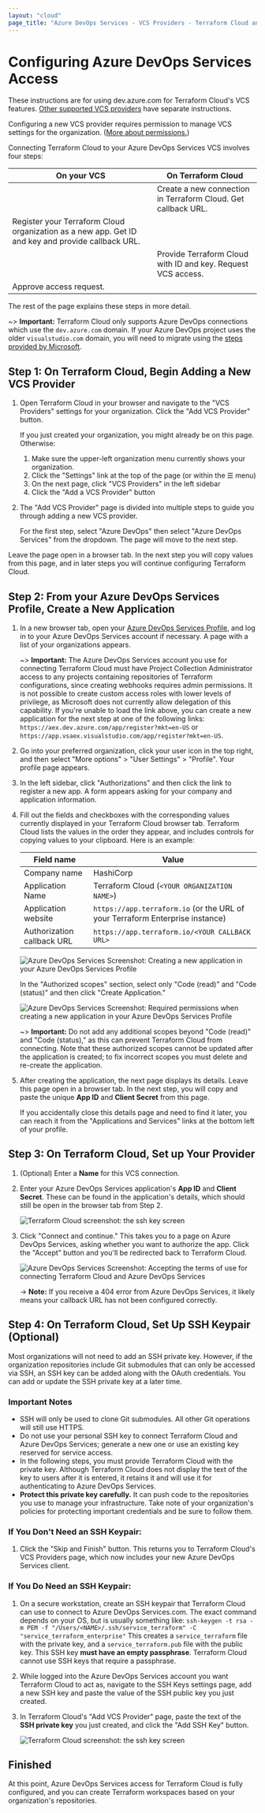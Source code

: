 ```yaml
---
layout: "cloud"
page_title: "Azure DevOps Services - VCS Providers - Terraform Cloud and Terraform Enterprise"
---
```


# Configuring Azure DevOps Services Access

These instructions are for using dev.azure.com for Terraform Cloud's VCS features. [Other supported VCS providers](./index.html) have separate instructions.

Configuring a new VCS provider requires permission to manage VCS settings for the organization. ([More about permissions.](/docs/cloud/users-teams-organizations/permissions.html))

[permissions-citation]: #intentionally-unused---keep-for-maintainers

Connecting Terraform Cloud to your Azure DevOps Services VCS involves four steps:

On your VCS | On Terraform Cloud
--|--
&nbsp; | Create a new connection in Terraform Cloud. Get callback URL.
Register your Terraform Cloud organization as a new app. Get ID and key and provide callback URL. | &nbsp;
&nbsp; | Provide Terraform Cloud with ID and key. Request VCS access.
Approve access request. | &nbsp;

The rest of the page explains these steps in more detail.

~> **Important:** Terraform Cloud only supports Azure DevOps connections which use the `dev.azure.com` domain. If your Azure DevOps project uses the older `visualstudio.com` domain, you will need to migrate using the [steps provided by Microsoft](https://docs.microsoft.com/en-us/azure/devops/release-notes/2018/sep-10-azure-devops-launch#switch-existing-organizations-to-use-the-new-domain-name-url).

## Step 1: On Terraform Cloud, Begin Adding a New VCS Provider

1. Open Terraform Cloud in your browser and navigate to the "VCS Providers" settings for your organization. Click the "Add VCS Provider" button.

    If you just created your organization, you might already be on this page. Otherwise:

    1. Make sure the upper-left organization menu currently shows your organization.
    1. Click the "Settings" link at the top of the page (or within the &#9776; menu)
    1. On the next page, click "VCS Providers" in the left sidebar
    1. Click the "Add a VCS Provider" button

1. The "Add VCS Provider" page is divided into multiple steps to guide you through adding a new VCS provider.

    For the first step, select "Azure DevOps" then select "Azure DevOps Services" from the dropdown. The page will move to the next step.

Leave the page open in a browser tab. In the next step you will copy values from this page, and in later steps you will continue configuring Terraform Cloud.

## Step 2: From your Azure DevOps Services Profile, Create a New Application

1. In a new browser tab, open your [Azure DevOps Services Profile](https://aex.dev.azure.com), and log in to your Azure DevOps Services account if necessary. A page with a list of your organizations appears.

    ~> **Important:** The Azure DevOps Services account you use for connecting Terraform Cloud must have Project Collection Administrator access to any projects containing repositories of Terraform configurations, since creating webhooks requires admin permissions. It is not possible to create custom access roles with lower levels of privilege, as Microsoft does not currently allow delegation of this capability. If you're unable to load the link above, you can create a new application for the next step at one of the following links: `https://aex.dev.azure.com/app/register?mkt=en-US` or `https://app.vsaex.visualstudio.com/app/register?mkt=en-US`.

1. Go into your preferred organization, click your user icon in the top right, and then select "More options" > "User Settings" > "Profile". Your profile page appears.

1. In the left sidebar, click "Authorizations" and then click the link to register a new app. A form appears asking for your company and application information.

1. Fill out the fields and checkboxes with the corresponding values currently displayed in your Terraform Cloud browser tab. Terraform Cloud lists the values in the order they appear, and includes controls for copying values to your clipboard. Here is an example:

    Field name                               | Value
    -----------------------------------------|--------------------------------------------------
    Company name                             | HashiCorp
    Application Name                         | Terraform Cloud (`<YOUR ORGANIZATION NAME>`)
    Application website                      | `https://app.terraform.io` (or the URL of your Terraform Enterprise instance)
    Authorization callback URL               | `https://app.terraform.io/<YOUR CALLBACK URL>`

    ![Azure DevOps Services Screenshot: Creating a new application in your Azure DevOps Services Profile](./images/azure-devops-services-create-application.png)

    In the "Authorized scopes" section, select only "Code (read)" and "Code (status)" and then click "Create Application."

    ![Azure DevOps Services Screenshot: Required permissions when creating a new application in your Azure DevOps Services Profile](./images/azure-devops-services-application-permissions.png)

    ~> **Important:** Do not add any additional scopes beyond "Code (read)" and "Code (status)," as this can prevent Terraform Cloud from connecting. Note that these authorized scopes cannot be updated after the application is created; to fix incorrect scopes you must delete and re-create the application.

1. After creating the application, the next page displays its details. Leave this page open in a browser tab. In the next step, you will copy and paste the unique **App ID** and **Client Secret** from this page.

    If you accidentally close this details page and need to find it later, you can reach it from the "Applications and Services" links at the bottom left of your profile.

## Step 3: On Terraform Cloud, Set up Your Provider

1. (Optional) Enter a **Name** for this VCS connection.

1. Enter your Azure DevOps Services application's **App ID** and **Client Secret**. These can be found in the application's details, which should still be open in the browser tab from Step 2.

    ![Terraform Cloud screenshot: the ssh key screen](./images/azure-devops-services-tfe-secret.png)

3. Click "Connect and continue." This takes you to a page on Azure DevOps Services, asking whether you want to authorize the app. Click the "Accept" button and you'll be redirected back to Terraform Cloud.

    ![Azure DevOps Services Screenshot: Accepting the terms of use for connecting Terraform Cloud and Azure DevOps Services](./images/azure-devops-services-accept-terms.png)

    -> **Note:** If you receive a 404 error from Azure DevOps Services, it likely means your callback URL has not been configured correctly.

## Step 4: On Terraform Cloud, Set Up SSH Keypair (Optional)

Most organizations will not need to add an SSH private key. However, if the organization repositories include Git submodules that can only be accessed via SSH, an SSH key can be added along with the OAuth credentials. You can add or update the SSH private key at a later time.

### Important Notes

- SSH will only be used to clone Git submodules. All other Git operations will still use HTTPS.
- Do not use your personal SSH key to connect Terraform Cloud and Azure DevOps Services; generate a new one or use an existing key reserved for service access.
- In the following steps, you must provide Terraform Cloud with the private key. Although Terraform Cloud does not display the text of the key to users after it is entered, it retains it and will use it for authenticating to Azure DevOps Services.
- **Protect this private key carefully.** It can push code to the repositories you use to manage your infrastructure. Take note of your organization's policies for protecting important credentials and be sure to follow them.

### If You Don't Need an SSH Keypair:

1. Click the "Skip and Finish" button. This returns you to Terraform Cloud's VCS Providers page, which now includes your new Azure DevOps Services client.

### If You Do Need an SSH Keypair:

1. On a secure workstation, create an SSH keypair that Terraform Cloud can use to connect to Azure DevOps Services.com. The exact command depends on your OS, but is usually something like:
   `ssh-keygen -t rsa -m PEM -f "/Users/<NAME>/.ssh/service_terraform" -C "service_terraform_enterprise"`
   This creates a `service_terraform` file with the private key, and a `service_terraform.pub` file with the public key. This SSH key **must have an empty passphrase**. Terraform Cloud cannot use SSH keys that require a passphrase.

2. While logged into the Azure DevOps Services account you want Terraform Cloud to act as, navigate to the SSH Keys settings page, add a new SSH key and paste the value of the SSH public key you just created.

3. In Terraform Cloud's "Add VCS Provider" page, paste the text of the **SSH private key** you just created, and click the "Add SSH Key" button.

    ![Terraform Cloud screenshot: the ssh key screen](./images/azure-devops-services-ssh-key.png)

## Finished

At this point, Azure DevOps Services access for Terraform Cloud is fully configured, and you can create Terraform workspaces based on your organization's repositories.
